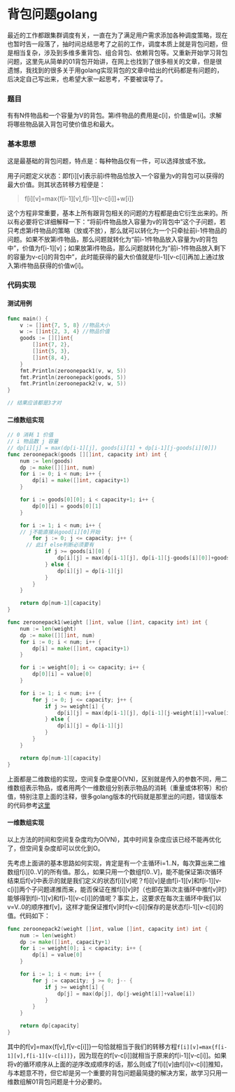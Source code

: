 # 背包问题golang


最近的工作都跟集群调度有关，一直在为了满足用户需求添加各种调度策略，现在也暂时告一段落了，抽时间总结思考了之前的工作，调度本质上就是背包问题，但是相当复杂，涉及到多维多重背包、组合背包、依赖背包等。又重新开始学习背包问题，这里先从简单的01背包开始讲，在网上也找到了很多相关的文章，但是很遗憾，我找到的很多关于用golang实现背包的文章中给出的代码都是有问题的，后决定自己写出来，也希望大家一起思考，不要被误导了。

### 题目

有有N件物品和一个容量为V的背包。第i件物品的费用是c[i]，价值是w[i]。求解将哪些物品装入背包可使价值总和最大。

### 基本思想

这是最基础的背包问题，特点是：每种物品仅有一件，可以选择放或不放。

用子问题定义状态：即f\[i][v]表示前i件物品恰放入一个容量为v的背包可以获得的最大价值。则其状态转移方程便是：

> f\[i][v]=max{f\[i-1][v],f\[i-1][v-c[i]]+w[i]}

这个方程非常重要，基本上所有跟背包相关的问题的方程都是由它衍生出来的。所以有必要将它详细解释一下：“将前i件物品放入容量为v的背包中”这个子问题，若只考虑第i件物品的策略（放或不放），那么就可以转化为一个只牵扯前i-1件物品的问题。如果不放第i件物品，那么问题就转化为“前i-1件物品放入容量为v的背包中”，价值为f\[i-1][v]；如果放第i件物品，那么问题就转化为“前i-1件物品放入剩下的容量为v-c[i]的背包中”，此时能获得的最大价值就是f\[i-1][v-c[i]]再加上通过放入第i件物品获得的价值w[i]。

### 代码实现

#### 测试用例

```go
func main() {
	v := []int{7, 5, 8} //物品大小
	w := []int{2, 3, 4} //物品价值
	goods := [][]int{
		[]int{7, 2},
		[]int{5, 3},
		[]int{8, 4},
	}
	fmt.Println(zeroonepack1(v, w, 5))
	fmt.Println(zeroonepack(goods, 5))
	fmt.Println(zeroonepack2(v, w, 5))
}

// 结果应该都是3才对
```

#### 二维数组实现

```go
// 0 消耗 1 价值
// i 物品数 j 容量
// dp[i][j] = max(dp[i-1][j], goods[i][1] + dp[i-1][j-goods[i][0]])
func zeroonepack(goods [][]int, capacity int) int {
	num := len(goods)
	dp := make([][]int, num)
	for i := 0; i < num; i++ {
		dp[i] = make([]int, capacity+1)
	}

	for i := goods[0][0]; i < capacity+1; i++ {
		dp[0][i] = goods[0][1]
	}

	for i := 1; i < num; i++ {
    // j不能直接从good[i][0]开始
		for j := 0; j <= capacity; j++ {
      // 此if else判断必须要有
			if j >= goods[i][0] {
				dp[i][j] = max(dp[i-1][j], dp[i-1][j-goods[i][0]]+goods[i][1])
			} else {
				dp[i][j] = dp[i-1][j]
			}
		}
	}

	return dp[num-1][capacity]
}

func zeroonepack1(weight []int, value []int, capacity int) int {
	num := len(weight)
	dp := make([][]int, num)
	for i := 0; i < num; i++ {
		dp[i] = make([]int, capacity+1)
	}

	for i := weight[0]; i <= capacity; i++ {
		dp[0][i] = value[0]
	}

	for i := 1; i < num; i++ {
		for j := 0; j <= capacity; j++ {
			if j >= weight[i] {
				dp[i][j] = max(dp[i-1][j], dp[i-1][j-weight[i]]+value[i])
			} else {
				dp[i][j] = dp[i-1][j]
			}
		}
	}

	return dp[num-1][capacity]
}
```

上面都是二维数组的实现，空间复杂度是O(VN)，区别就是传入的参数不同，用二维数组表示物品，或者用两个一维数组分别表示物品的消耗（重量或体积等）和价值，特别注意上面的注释，很多golang版本的代码就是那里出的问题，错误版本的代码参考[这里](https://studygolang.com/articles/11459)

#### 一维数组实现

以上方法的时间和空间复杂度均为O(VN)，其中时间复杂度应该已经不能再优化了，但空间复杂度却可以优化到O。

先考虑上面讲的基本思路如何实现，肯定是有一个主循环i=1..N，每次算出来二维数组f[i][0..V]的所有值。那么，如果只用一个数组f[0..V]，能不能保证第i次循环结束后f[v]中表示的就是我们定义的状态f\[i][v]呢？f\[i][v]是由f\[i-1][v]和f\[i-1][v-c[i]]两个子问题递推而来，能否保证在推f\[i][v]时（也即在第i次主循环中推f[v]时）能够得到f\[i-1][v]和f\[i-1][v-c[i]]的值呢？事实上，这要求在每次主循环中我们以v=V..0的顺序推f[v]，这样才能保证推f[v]时f[v-c[i]]保存的是状态f\[i-1][v-c[i]]的值。代码如下：

```go
func zeroonepack2(weight []int, value []int, capacity int) int {
	num := len(weight)
	dp := make([]int, capacity+1)
	for i := weight[0]; i < capacity; i++ {
		dp[i] = value[0]
	}

	for i := 1; i < num; i++ {
		for j := capacity; j >= 0; j-- {
			if j >= weight[i] {
				dp[j] = max(dp[j], dp[j-weight[i]]+value[i])
			}
		}
	}

	return dp[capacity]
}
```

其中的f[v]=max{f[v],f[v-c[i]]}一句恰就相当于我们的转移方程`f[i][v]=max{f[i-1][v],f[i-1][v-c[i]]}`，因为现在的f[v-c[i]]就相当于原来的f\[i-1][v-c[i]]。如果将v的循环顺序从上面的逆序改成顺序的话，那么则成了f\[i][v]由f\[i][v-c[i]]推知，与本题意不符，但它却是另一个重要的背包问题最简捷的解决方案，故学习只用一维数组解01背包问题是十分必要的。
